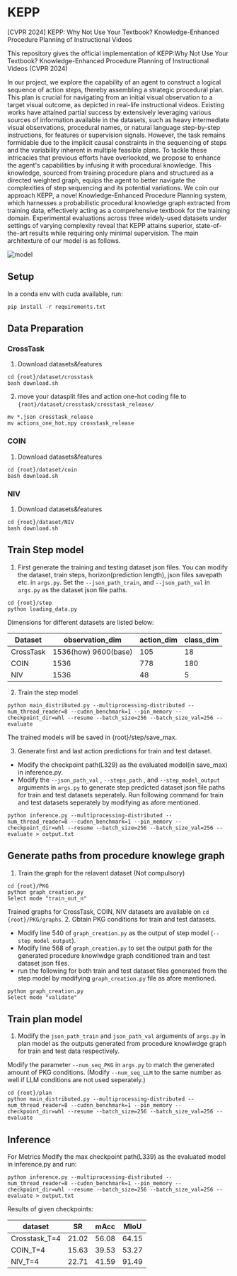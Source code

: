 # KEPP
[CVPR 2024] KEPP: Why Not Use Your Textbook? Knowledge-Enhanced Procedure Planning of Instructional Videos

This repository gives the official implementation of KEPP:Why Not Use Your Textbook? Knowledge-Enhanced Procedure Planning of Instructional Videos (CVPR 2024)

In our project, we explore the capability of an agent to construct a logical sequence of action steps, thereby assembling a strategic procedural plan. This plan is crucial for navigating from an initial visual observation to a target visual outcome, as depicted in real-life instructional videos. Existing works have attained partial success by extensively leveraging various sources of information available in the datasets, such as heavy intermediate visual observations, procedural names, or natural language step-by-step instructions, for features or supervision signals. However, the task remains formidable due to the implicit causal constraints in the sequencing of steps and the variability inherent in multiple feasible plans. To tackle these intricacies that previous efforts have overlooked, we propose to enhance the agent's capabilities by infusing it with procedural knowledge. This knowledge, sourced from training procedure plans and structured as a directed weighted graph, equips the agent to better navigate the complexities of step sequencing and its potential variations. We coin our approach KEPP, a novel Knowledge-Enhanced Procedure Planning system, which harnesses a probabilistic procedural knowledge graph extracted from training data, effectively acting as a comprehensive textbook for the training domain. Experimental evaluations across three widely-used datasets under settings of varying complexity reveal that KEPP attains superior, state-of-the-art results while requiring only minimal supervision. The main architexture of our model is as follows.

![model](https://github.com/Ravindu-Yasas-Nagasinghe/KEPP/assets/56619402/6d50502b-1911-482f-8173-66171cf01d20)

## Setup
In a conda env with cuda available, run:
```shell
pip install -r requirements.txt
```
## Data Preparation
### CrossTask
1. Download datasets&features
```shell
cd {root}/dataset/crosstask
bash download.sh
```
2. move your datasplit files and action one-hot coding file to `{root}/dataset/crosstask/crosstask_release/`
```shell
mv *.json crosstask_release
mv actions_one_hot.npy crosstask_release
```
### COIN
1. Download datasets&features
```shell
cd {root}/dataset/coin
bash download.sh
```
### NIV
1. Download datasets&features
```shell
cd {root}/dataset/NIV
bash download.sh
```
## Train Step model
1. First generate the training and testing dataset json files. You can modify the dataset, train steps, horizon(prediction length), json files savepath etc. in `args.py`. Set the `--json_path_train`, and `--json_path_val` in `args.py` as the dataset json file paths.
```shell
cd {root}/step
python loading_data.py 
```
Dimensions for different datasets are listed below:

| Dataset	| observation_dim |	action_dim	| class_dim |
|----| ----| ----| ----| 
| CrossTask	| 1536(how) 9600(base) | 105	| 18 | 
| COIN 	| 1536	| 778	| 180 | 
| NIV	| 1536	| 48	| 5 | 

2. Train the step model
```shell
python main_distributed.py --multiprocessing-distributed --num_thread_reader=8 --cudnn_benchmark=1 --pin_memory --checkpoint_dir=whl --resume --batch_size=256 --batch_size_val=256 --evaluate
```
The trained models will be saved in {root}/step/save_max.

3. Generate first and last action predictions for train and test dataset.
* Modify the checkpoint path(L329) as the evaluated model(in save_max) in inference.py.
* Modify the `--json_path_val` , `--steps_path` ,  and `--step_model_output` arguments in `args.py` to generate step predicted dataset json file paths for train and test datasets seperately. Run following command for train and test datasets seperately by modifying as afore mentioned.

```shell
python inference.py --multiprocessing-distributed --num_thread_reader=8 --cudnn_benchmark=1 --pin_memory --checkpoint_dir=whl --resume --batch_size=256 --batch_size_val=256 --evaluate > output.txt
```
## Generate paths from procedure knowlege graph
1. Train the graph for the relavent dataset (Not compulsory)
```shell
cd {root}/PKG
python graph_creation.py
Select mode "train_out_n" 
```
Trained graphs for CrossTask, COIN, NIV datasets are available on `cd {root}/PKG/graphs`.
2. Obtain PKG conditions for train and test datasets.
* Modify line 540 of `graph_creation.py` as the output of step model (`--step_model_output`).
* Modify line 568 of `graph_creation.py` to set the output path for the generated procedure knowlwdge graph conditioned train and test dataset json files. 
* run the following for both train and test dataset files generated from the step model by modifying `graph_creation.py` file as afore mentioned.
```shell
python graph_creation.py
Select mode "validate"
```
## Train plan model
1. Modify the `json_path_train` and `json_path_val` arguments of `args.py` in plan model as the outputs generated from procedure knowlwdge graph for train and test data respectively.

Modify the parameter `--num_seq_PKG` in `args.py` to match the generated amount of PKG conditions. (Modify `--num_seq_LLM` to the same number as well if LLM conditions are not used seperately.)
```shell
cd {root}/plan
python main_distributed.py --multiprocessing-distributed --num_thread_reader=8 --cudnn_benchmark=1 --pin_memory --checkpoint_dir=whl --resume --batch_size=256 --batch_size_val=256 --evaluate
```
## Inference

For Metrics
​Modify the max checkpoint path(L339) as the evaluated model in inference.py and run:
```shell
python inference.py --multiprocessing-distributed --num_thread_reader=8 --cudnn_benchmark=1 --pin_memory --checkpoint_dir=whl --resume --batch_size=256 --batch_size_val=256 --evaluate > output.txt
```
Results of given checkpoints:

| dataset | SR | mAcc |	MIoU |
| ---- | -- | -- | -- |
| Crosstask_T=4 |	21.02	| 56.08	| 64.15 |
| COIN_T=4 | 15.63 | 39.53 |	53.27 |
| NIV_T=4 |	22.71 |	41.59 |	91.49 |
